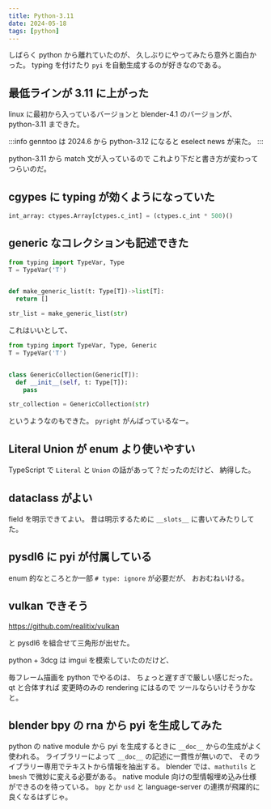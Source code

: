 ```yaml
---
title: Python-3.11
date: 2024-05-18
tags: [python]
---
```


しばらく python から離れていたのが、
久しぶりにやってみたら意外と面白かった。
typing を付けたり `pyi` を自動生成するのが好きなのである。

## 最低ラインが 3.11 に上がった

linux に最初から入っているバージョンと
blender-4.1 のバージョンが、
python-3.11 まできた。

:::info
genntoo は 2024.6 から python-3.12 になると eselect news が来た。
:::

python-3.11 から match 文が入っているので
これより下だと書き方が変わってつらいのだ。

## cgypes に typing が効くようになっていた

```py
int_array: ctypes.Array[ctypes.c_int] = (ctypes.c_int * 500)()
```

## generic なコレクションも記述できた

```py
from typing import TypeVar, Type
T = TypeVar('T')


def make_generic_list(t: Type[T])->list[T]:
  return []

str_list = make_generic_list(str)
```

これはいいとして、

```py
from typing import TypeVar, Type, Generic
T = TypeVar('T')


class GenericCollection(Generic[T]):
  def __init__(self, t: Type[T]):
    pass

str_collection = GenericCollection(str)
```

というようなのもできた。
`pyright` がんばっているなー。

## Literal Union が enum より使いやすい

TypeScript で `Literal` と `Union` の話があって？だったのだけど、
納得した。

## dataclass がよい

field を明示できてよい。
昔は明示するために `__slots__` に書いてみたりしてた。

## pysdl6 に pyi が付属している

enum 的なところとか一部 `# type: ignore` が必要だが、
おおむねいける。

## vulkan できそう

https://github.com/realitix/vulkan

と pysdl6 を組合せて三角形が出せた。

python + 3dcg は imgui を模索していたのだけど、

毎フレーム描画を python でやるのは、
ちょっと遅すぎで厳しい感じだった。
qt と合体すれば 変更時のみの rendering にはるので
ツールならいけそうかなと。

## blender bpy の rna から pyi を生成してみた

python の native module から pyi を生成するときに
`__doc__` からの生成がよく使われる。
ライブラリーによって `__doc__` の記述に一貫性が無いので、
そのライブラリー専用でテキストから情報を抽出する。
blender では、`mathutils` と `bmesh` で微妙に変える必要がある。
native module 向けの型情報埋め込み仕様ができるのを待っている。
`bpy` とか `usd` と language-server の連携が飛躍的に良くなるはずじゃ。
